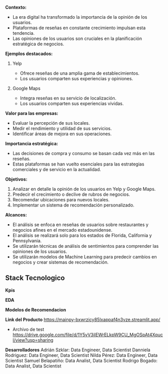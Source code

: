 **Contexto:**

- La era digital ha transformado la importancia de la opinión de los usuarios.
- Plataformas de reseñas en constante crecimiento impulsan esta tendencia.
- Las opiniones de los usuarios son cruciales en la planificación estratégica de negocios.

**Ejemplos destacados:**

1. Yelp
   - Ofrece reseñas de una amplia gama de establecimientos.
   - Los usuarios comparten sus experiencias y opiniones.

2. Google Maps
   - Integra reseñas en su servicio de localización.
   - Los usuarios comparten sus experiencias vividas.

**Valor para las empresas:**

- Evaluar la percepción de sus locales.
- Medir el rendimiento y utilidad de sus servicios.
- Identificar áreas de mejora en sus operaciones.

**Importancia estratégica:**

- Las decisiones de compra y consumo se basan cada vez más en las reseñas.
- Estas plataformas se han vuelto esenciales para las estrategias comerciales y de servicio en la actualidad.

**Objetivos:**

1. Analizar en detalle la opinión de los usuarios en Yelp y Google Maps.
2. Predecir el crecimiento o declive de rubros de negocios.
3. Recomendar ubicaciones para nuevos locales.
4. Implementar un sistema de recomendación personalizado.

**Alcances:**

- El análisis se enfoca en reseñas de usuarios sobre restaurantes y negocios afines en el mercado estadounidense.
- El análisis se realizará solo para los estados de Florida, California y Pennsylvania.
- Se utilizarán técnicas de análisis de sentimientos para comprender las opiniones de los usuarios.
- Se utilizarán modelos de Machine Learning para predecir cambios en negocios y crear sistemas de recomendación.

**Stack Tecnologico**
- 

**Kpis**

**EDA**

**Modelos de Recomendacion**

**Link del Producto**
https://mainpy-bxwrzicy85lxappaf4n3vze.streamlit.app/

- Archivo de test
https://drive.google.com/file/d/1Y5vV3ilEWrELkpW9CU_MgOSpAt4Xqucl/view?usp=sharing


**Desarrolladores**
Adrián Szklar: Data Engineer, Data Scientist
Danniela Rodriguez: Data Engineer, Data Scientist
Nilda Pérez: Data Engineer, Data Scientist
Samuel Belapatiño: Data Analist, Data Scientist
Rodrigo Bogado: Data Analist, Data Scientist